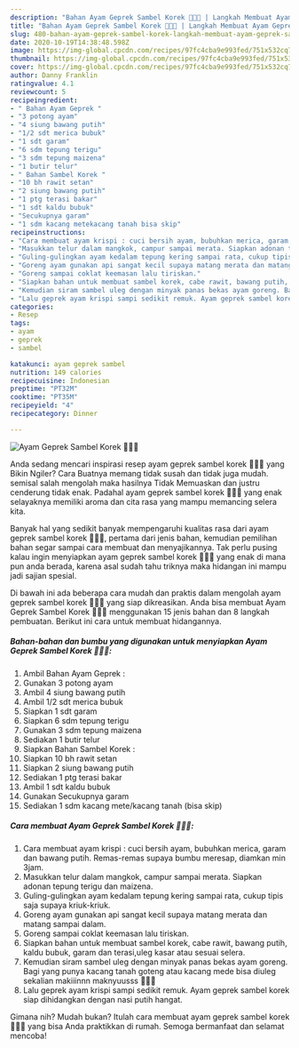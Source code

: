 ```yaml
---
description: "Bahan Ayam Geprek Sambel Korek 🐥🐥🐥 | Langkah Membuat Ayam Geprek Sambel Korek 🐥🐥🐥 Yang Lezat"
title: "Bahan Ayam Geprek Sambel Korek 🐥🐥🐥 | Langkah Membuat Ayam Geprek Sambel Korek 🐥🐥🐥 Yang Lezat"
slug: 480-bahan-ayam-geprek-sambel-korek-langkah-membuat-ayam-geprek-sambel-korek-yang-lezat
date: 2020-10-19T14:38:48.598Z
image: https://img-global.cpcdn.com/recipes/97fc4cba9e993fed/751x532cq70/ayam-geprek-sambel-korek-🐥🐥🐥-foto-resep-utama.jpg
thumbnail: https://img-global.cpcdn.com/recipes/97fc4cba9e993fed/751x532cq70/ayam-geprek-sambel-korek-🐥🐥🐥-foto-resep-utama.jpg
cover: https://img-global.cpcdn.com/recipes/97fc4cba9e993fed/751x532cq70/ayam-geprek-sambel-korek-🐥🐥🐥-foto-resep-utama.jpg
author: Danny Franklin
ratingvalue: 4.1
reviewcount: 5
recipeingredient:
- " Bahan Ayam Geprek "
- "3 potong ayam"
- "4 siung bawang putih"
- "1/2 sdt merica bubuk"
- "1 sdt garam"
- "6 sdm tepung terigu"
- "3 sdm tepung maizena"
- "1 butir telur"
- " Bahan Sambel Korek "
- "10 bh rawit setan"
- "2 siung bawang putih"
- "1 ptg terasi bakar"
- "1 sdt kaldu bubuk"
- "Secukupnya garam"
- "1 sdm kacang metekacang tanah bisa skip"
recipeinstructions:
- "Cara membuat ayam krispi : cuci bersih ayam, bubuhkan merica, garam dan bawang putih. Remas-remas supaya bumbu meresap, diamkan min 3jam."
- "Masukkan telur dalam mangkok, campur sampai merata. Siapkan adonan tepung terigu dan maizena."
- "Guling-gulingkan ayam kedalam tepung kering sampai rata, cukup tipis saja supaya kriuk-kriuk."
- "Goreng ayam gunakan api sangat kecil supaya matang merata dan matang sampai dalam."
- "Goreng sampai coklat keemasan lalu tiriskan."
- "Siapkan bahan untuk membuat sambel korek, cabe rawit, bawang putih, kaldu bubuk, garam dan terasi,uleg kasar atau sesuai selera."
- "Kemudian siram sambel uleg dengan minyak panas bekas ayam goreng. Bagi yang punya kacang tanah goteng atau kacang mede bisa diuleg sekalian makiiinnn maknyuusss 👍🏼😜"
- "Lalu geprek ayam krispi sampi sedikit remuk. Ayam geprek sambel korek siap dihidangkan dengan nasi putih hangat."
categories:
- Resep
tags:
- ayam
- geprek
- sambel

katakunci: ayam geprek sambel 
nutrition: 149 calories
recipecuisine: Indonesian
preptime: "PT32M"
cooktime: "PT35M"
recipeyield: "4"
recipecategory: Dinner

---
```



![Ayam Geprek Sambel Korek 🐥🐥🐥](https://img-global.cpcdn.com/recipes/97fc4cba9e993fed/751x532cq70/ayam-geprek-sambel-korek-🐥🐥🐥-foto-resep-utama.jpg)

Anda sedang mencari inspirasi resep ayam geprek sambel korek 🐥🐥🐥 yang Bikin Ngiler? Cara Buatnya memang tidak susah dan tidak juga mudah. semisal salah mengolah maka hasilnya Tidak Memuaskan dan justru cenderung tidak enak. Padahal ayam geprek sambel korek 🐥🐥🐥 yang enak selayaknya memiliki aroma dan cita rasa yang mampu memancing selera kita.



Banyak hal yang sedikit banyak mempengaruhi kualitas rasa dari ayam geprek sambel korek 🐥🐥🐥, pertama dari jenis bahan, kemudian pemilihan bahan segar sampai cara membuat dan menyajikannya. Tak perlu pusing kalau ingin menyiapkan ayam geprek sambel korek 🐥🐥🐥 yang enak di mana pun anda berada, karena asal sudah tahu triknya maka hidangan ini mampu jadi sajian spesial.


Di bawah ini ada beberapa cara mudah dan praktis dalam mengolah ayam geprek sambel korek 🐥🐥🐥 yang siap dikreasikan. Anda bisa membuat Ayam Geprek Sambel Korek 🐥🐥🐥 menggunakan 15 jenis bahan dan 8 langkah pembuatan. Berikut ini cara untuk membuat hidangannya.

<!--inarticleads1-->

##### Bahan-bahan dan bumbu yang digunakan untuk menyiapkan Ayam Geprek Sambel Korek 🐥🐥🐥:

1. Ambil  Bahan Ayam Geprek :
1. Gunakan 3 potong ayam
1. Ambil 4 siung bawang putih
1. Ambil 1/2 sdt merica bubuk
1. Siapkan 1 sdt garam
1. Siapkan 6 sdm tepung terigu
1. Gunakan 3 sdm tepung maizena
1. Sediakan 1 butir telur
1. Siapkan  Bahan Sambel Korek :
1. Siapkan 10 bh rawit setan
1. Siapkan 2 siung bawang putih
1. Sediakan 1 ptg terasi bakar
1. Ambil 1 sdt kaldu bubuk
1. Gunakan Secukupnya garam
1. Sediakan 1 sdm kacang mete/kacang tanah (bisa skip)




<!--inarticleads2-->

##### Cara membuat Ayam Geprek Sambel Korek 🐥🐥🐥:

1. Cara membuat ayam krispi : cuci bersih ayam, bubuhkan merica, garam dan bawang putih. Remas-remas supaya bumbu meresap, diamkan min 3jam.
1. Masukkan telur dalam mangkok, campur sampai merata. Siapkan adonan tepung terigu dan maizena.
1. Guling-gulingkan ayam kedalam tepung kering sampai rata, cukup tipis saja supaya kriuk-kriuk.
1. Goreng ayam gunakan api sangat kecil supaya matang merata dan matang sampai dalam.
1. Goreng sampai coklat keemasan lalu tiriskan.
1. Siapkan bahan untuk membuat sambel korek, cabe rawit, bawang putih, kaldu bubuk, garam dan terasi,uleg kasar atau sesuai selera.
1. Kemudian siram sambel uleg dengan minyak panas bekas ayam goreng. Bagi yang punya kacang tanah goteng atau kacang mede bisa diuleg sekalian makiiinnn maknyuusss 👍🏼😜
1. Lalu geprek ayam krispi sampi sedikit remuk. Ayam geprek sambel korek siap dihidangkan dengan nasi putih hangat.




Gimana nih? Mudah bukan? Itulah cara membuat ayam geprek sambel korek 🐥🐥🐥 yang bisa Anda praktikkan di rumah. Semoga bermanfaat dan selamat mencoba!
